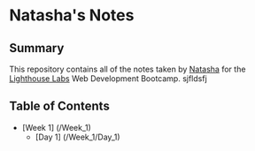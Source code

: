 # Natasha's Notes

## Summary
This repository contains all of the notes taken by [Natasha](https://github.com/natashachiu/) for the [Lighthouse Labs](https://www.lighthouselabs.ca/) Web Development Bootcamp.
sjfldsfj

## Table of Contents
* [Week 1] (/Week_1)
  * [Day 1] (/Week_1/Day_1)